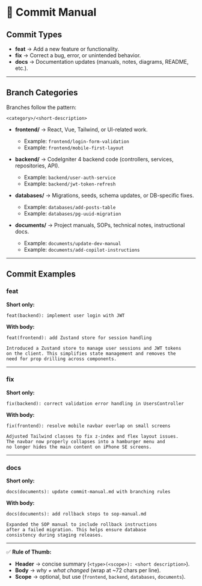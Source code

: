 # 📄 Commit Manual

## Commit Types

* **feat** → Add a new feature or functionality.
* **fix** → Correct a bug, error, or unintended behavior.
* **docs** → Documentation updates (manuals, notes, diagrams, README, etc.).

---

## Branch Categories

Branches follow the pattern:

```
<category>/<short-description>
```

* **frontend/** → React, Vue, Tailwind, or UI-related work.

  * Example: `frontend/login-form-validation`
  * Example: `frontend/mobile-first-layout`

* **backend/** → CodeIgniter 4 backend code (controllers, services, repositories, API).

  * Example: `backend/user-auth-service`
  * Example: `backend/jwt-token-refresh`

* **databases/** → Migrations, seeds, schema updates, or DB-specific fixes.

  * Example: `databases/add-posts-table`
  * Example: `databases/pg-uuid-migration`

* **documents/** → Project manuals, SOPs, technical notes, instructional docs.

  * Example: `documents/update-dev-manual`
  * Example: `documents/add-copilot-instructions`

---

## Commit Examples

### **feat**

**Short only:**

```
feat(backend): implement user login with JWT
```

**With body:**

```
feat(frontend): add Zustand store for session handling

Introduced a Zustand store to manage user sessions and JWT tokens
on the client. This simplifies state management and removes the
need for prop drilling across components.
```

---

### **fix**

**Short only:**

```
fix(backend): correct validation error handling in UsersController
```

**With body:**

```
fix(frontend): resolve mobile navbar overlap on small screens

Adjusted Tailwind classes to fix z-index and flex layout issues.
The navbar now properly collapses into a hamburger menu and
no longer hides the main content on iPhone SE screens.
```

---

### **docs**

**Short only:**

```
docs(documents): update commit-manual.md with branching rules
```

**With body:**

```
docs(documents): add rollback steps to sop-manual.md

Expanded the SOP manual to include rollback instructions
after a failed migration. This helps ensure database
consistency during staging releases.
```

---

✅ **Rule of Thumb:**

* **Header** → concise summary (`<type>(<scope>): <short description>`).
* **Body** → *why + what changed* (wrap at \~72 chars per line).
* **Scope** → optional, but use (`frontend`, `backend`, `databases`, `documents`).
